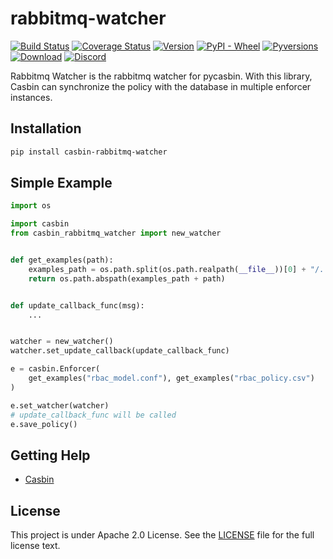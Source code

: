 # rabbitmq-watcher

[![Build Status](https://github.com/pycasbin/rabbitmq-watcher/actions/workflows/build.yml/badge.svg)](https://github.com/pycasbin/rabbitmq-watcher/actions/workflows/build.yml)
[![Coverage Status](https://coveralls.io/repos/github/pycasbin/rabbitmq-watcher/badge.svg)](https://coveralls.io/github/pycasbin/rabbitmq-watcher)
[![Version](https://img.shields.io/pypi/v/casbin-rabbitmq-watcher.svg)](https://pypi.org/project/casbin-rabbitmq-watcher/)
[![PyPI - Wheel](https://img.shields.io/pypi/wheel/casbin-rabbitmq-watcher.svg)](https://pypi.org/project/casbin-rabbitmq-watcher/)
[![Pyversions](https://img.shields.io/pypi/pyversions/casbin-rabbitmq-watcher.svg)](https://pypi.org/project/casbin-rabbitmq-watcher/)
[![Download](https://img.shields.io/pypi/dm/casbin-rabbitmq-watcher.svg)](https://pypi.org/project/casbin-rabbitmq-watcher/)
[![Discord](https://img.shields.io/discord/1022748306096537660?logo=discord&label=discord&color=5865F2)](https://discord.gg/S5UjpzGZjN)

Rabbitmq Watcher is the rabbitmq watcher for pycasbin. With this library, Casbin can synchronize the policy with the database in multiple enforcer instances.
## Installation
```bash
pip install casbin-rabbitmq-watcher
```

## Simple Example

```python
import os

import casbin
from casbin_rabbitmq_watcher import new_watcher


def get_examples(path):
    examples_path = os.path.split(os.path.realpath(__file__))[0] + "/../examples/"
    return os.path.abspath(examples_path + path)


def update_callback_func(msg):
    ...


watcher = new_watcher()
watcher.set_update_callback(update_callback_func)

e = casbin.Enforcer(
    get_examples("rbac_model.conf"), get_examples("rbac_policy.csv")
)

e.set_watcher(watcher)
# update_callback_func will be called
e.save_policy()
```

## Getting Help

- [Casbin](https://github.com/casbin/pycasbin)

## License

This project is under Apache 2.0 License. See the [LICENSE](LICENSE) file for the full license text.
